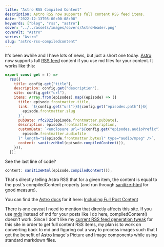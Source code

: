 ```yaml
---
title: "Astro RSS Compiled Content"
description: Astro RSS now supports full content RSS feed items.
date: "2022-12-13T05:00:00-08:00"
keywords: ["blog", "rss", "astro"]
cover: "../../assets/images/covers/AstroHeader.png"
coverAlt: "Astro"
series: "Astro"
slug: "astro-rss-compiledcontent"
---
```


It's been awhile and I have lots of news, but just a short one today: [Astro](https://astro.build) now supports full [RSS feed](https://docs.astro.build/en/guides/rss/) content if you use md files for your content. It works like this:

```javascript title="src/pages/rss.xml.js"
export const get = () =>
  rss({
    title: config.get("title"),
    description: config.get("description"),
    site: config.get("url"),
    items: Array.from(episodes).map((episode) => ({
      title: episode.frontmatter.title,
      link: `${config.get("url")}${config.get("episodes.path")}${
        episode.frontmatter.slug
      }`,
      pubDate: rfc2822(episode.frontmatter.pubDate),
      description: episode.frontmatter.description,
      customData: `<enclosure url="${config.get("episodes.audioPrefix")}/${
        episode.frontmatter.audiofile
      }" length="${episode.frontmatter.bytes}" type="audio/mpeg" />`,
      content: sanitizeHtml(episode.compiledContent()),
    })),
  });
```

See the last line of code?

```javascript
content: sanitizeHtml(episode.compiledContent());
```

That's directly telling Astro RSS that for a given item, the content is equal to the post's compiledContent property (and run through [sanitize-html](https://www.npmjs.com/package/sanitize-html) for good measure).

You can find the [Astro docs](https://docs.astro.build/en/getting-started/) for it here: [Including Full Post Content](https://docs.astro.build/en/guides/rss/#including-full-post-content)

There is one caveat I need to mention that directly affects this site. If you use [mdx](https://mdxjs.com) instead of md for your posts like I do here, compiledContent() doesn't work. Since I don't like my [current RSS feed generation tweak](/rss-pt2) for this site in order to get full content RSS items, my plan is to work on converting back to md and figuring out a way to process images such that I get the benefit of [Astro Image](https://www.npmjs.com/package/@astrojs/image)'s Picture and Image components while using standard markdown files.
